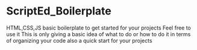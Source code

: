 # ScriptEd_Boilerplate
HTML,CSS,JS basic boilerplate to get started for your projects
Feel free to use it 
This is only giving a basic idea of what to do or how to do it in terms of organizing your code also a quick start for your projects
